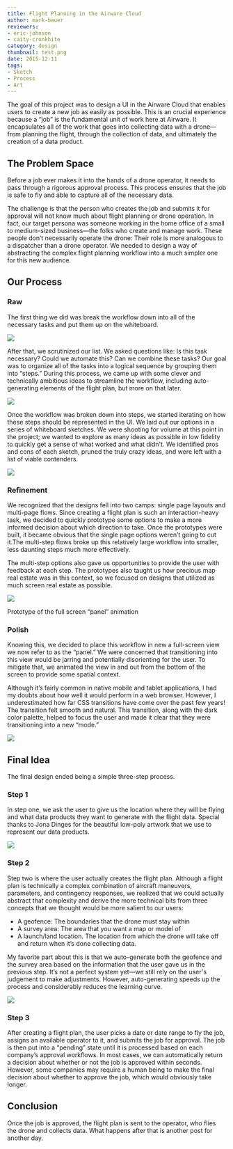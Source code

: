 ```yaml
---
title: Flight Planning in the Airware Cloud
author: mark-bauer
reviewers:
- eric-johnson
- caity-cronkhite
category: design
thumbnail: test.png
date: 2015-12-11
tags:
- Sketch
- Process
- Art
---
```


The goal of this project was to design a UI in the Airware Cloud that enables users to create a new job as easily as possible. This is an crucial experience because a “job” is the fundamental unit of work here at Airware. It encapsulates all of the work that goes into collecting data with a drone—from planning the flight, through the collection of data, and ultimately the creation of a data product.


The Problem Space
-----------------
Before a job ever makes it into the hands of a drone operator, it needs to pass through a rigorous  approval process. This process ensures that the job is safe to fly and able to capture all of the necessary data.

The challenge is that the person who creates the job and submits it for approval will not know much about flight planning or drone operation. In fact, our target persona was someone working in the home office of a small to medium-sized business—the folks who create and manage work. These people don’t necessarily operate the drone: Their role is more analogous to a dispatcher than a drone operator. We needed to design a way of abstracting the complex flight planning workflow into a much simpler one for this new audience.


Our Process
-----------

### Raw

The first thing we did was break the workflow down into all of the necessary tasks and put them up on the whiteboard.

![](https://placehold.it/850x450)

After that, we scrutinized our list. We asked questions like: Is this task necessary? Could we automate this? Can we combine these tasks? Our goal was to organize all of the tasks into a logical sequence by grouping them into “steps.” During this process, we came up with some clever and technically ambitious ideas to streamline the workflow, including auto-generating elements of the flight plan, but more on that later.  

![](https://placehold.it/850x450)

Once the workflow was broken down into steps, we started iterating on how these steps should be represented in the UI. We laid out our options in a series of whiteboard sketches. We were shooting for volume at this point in the project; we wanted to explore as many ideas as possible in low fidelity to quickly get a sense of what worked and what didn't. We identified pros and cons of each sketch, pruned the truly crazy ideas, and were left with a list of viable contenders.

![](https://placehold.it/850x450)


### Refinement

We recognized that the designs fell into two camps: single page layouts and multi-page flows. Since creating a flight plan is such an interaction-heavy task, we decided to quickly prototype some options to make a more informed decision about which direction to take. Once the prototypes were built, it became obvious that the single page options weren’t going to cut it.The multi-step flows broke up this relatively large workflow into smaller, less daunting steps much more effectively.

The multi-step options also gave us opportunities to provide the user with feedback at each step. The prototypes also taught us how precious map real estate was in this context, so we focused on designs that utilized as much screen real estate as possible.

![](https://placehold.it/850x450)

Prototype of the full screen “panel” animation


### Polish

Knowing this, we decided to place this workflow in new a full-screen view we now refer to as the “panel.” We were concerned that transitioning into this view would be jarring and potentially disorienting for the user. To mitigate that, we animated the view in and out from the bottom of the screen to provide some spatial context.

Although it’s fairly common in native mobile and tablet applications, I had my doubts about how well it would perform in a web browser. However, I underestimated how far CSS transitions have come over the past few years! The transition felt smooth and natural. This transition, along with the dark color palette, helped to focus the user and made it clear that they were transitioning into a new “mode.”

![](https://placehold.it/850x450)


Final Idea
----------

The final design ended being a simple three-step process.

### Step 1
In step one, we ask the user to give us the location where they will be flying and what data products they want to generate with the flight data. Special thanks to Jona Dinges for the beautiful low-poly artwork that we use to represent our data products.

![](https://placehold.it/850x450)

### Step 2

Step two is where the user actually creates the flight plan. Although a flight plan is technically a complex combination of aircraft maneuvers, parameters, and contingency responses, we realized that we could actually abstract that complexity and derive the more technical bits from three concepts that we thought would be more salient to our users:

* A geofence: The boundaries that the drone must stay within
* A survey area: The area that you want a map or model of
* A launch/land location. The location from which the drone will take off and return when it’s done collecting data.

My favorite part about this is that we auto-generate both the geofence and the survey area based on the information that the user gave us in the previous step. It’s not a perfect system yet—we still rely on the user's judgement to make adjustments. However, auto-generating speeds up the process and considerably reduces the learning curve.

![](https://placehold.it/850x450)


### Step 3

After creating a flight plan, the user picks a date or date range to fly the job, assigns an available operator to it, and submits the job for approval. The job is then put into a “pending” state until it is processed based on each company’s approval workflows. In most cases, we can automatically return a decision about whether or not the job is approved within seconds. However, some companies may require a human being to make the final decision about whether to approve the job, which would obviously take longer.


Conclusion
----------

Once the job is approved, the flight plan is sent to the operator, who flies the drone and collects data. What happens after that is another post for another day.
